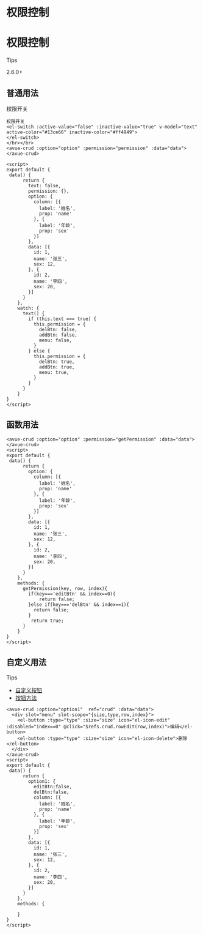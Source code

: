权限控制
====

权限控制
===========================================================================================

Tips

2.6.0+

普通用法
-------------------------------------------------------------------------------------------

权限开关

```vue
权限开关
<el-switch :active-value="false" :inactive-value="true" v-model="text" active-color="#13ce66" inactive-color="#ff4949">
</el-switch>
</br></br>
<avue-crud :option="option" :permission="permission" :data="data"></avue-crud>

<script>
export default {
 data() {
      return {
        text: false,
        permission: {},
        option: {
          column: [{
            label: '姓名',
            prop: 'name'
          }, {
            label: '年龄',
            prop: 'sex'
          }]
        },
        data: [{
          id: 1,
          name: '张三',
          sex: 12,
        }, {
          id: 2,
          name: '李四',
          sex: 20,
        }]
      }
    },
    watch: {
      text() {
        if (this.text === true) {
          this.permission = {
            delBtn: false,
            addBtn: false,
            menu: false,
          }
        } else {
          this.permission = {
            delBtn: true,
            addBtn: true,
            menu: true,
          }
        }
      }
    }
}
</script>
```

函数用法
-------------------------------------------------------------------------------------------

```vue
<avue-crud :option="option" :permission="getPermission" :data="data"></avue-crud>
<script>
export default {
 data() {
      return {
        option: {
          column: [{
            label: '姓名',
            prop: 'name'
          }, {
            label: '年龄',
            prop: 'sex'
          }]
        },
        data: [{
          id: 1,
          name: '张三',
          sex: 12,
        }, {
          id: 2,
          name: '李四',
          sex: 20,
        }]
      }
    },
    methods: {
      getPermission(key, row, index){
        if(key==='editBtn' && index==0){
            return false;
        }else if(key==='delBtn' && index==1){
          return false;
        }
         return true;
      }
    }
}
</script>
```

自定义用法
-----------------------------------------------------------------------------------------------------

Tips

* [自定义按钮](https://v2.avuejs.com/crud/crud-btn-slot.html#%E8%87%AA%E5%AE%9A%E4%B9%89%E5%BC%B9%E7%AA%97%E5%86%85%E6%8C%89%E9%92%AE)
* [按钮方法](https://v2.avuejs.com/crud/crud-fun.html)

```vue
<avue-crud :option="option1"  ref="crud" :data="data">
  <div slot="menu" slot-scope="{size,type,row,index}">
    <el-button :type="type" :size="size" icon="el-icon-edit" :disabled="index==0" @click="$refs.crud.rowEdit(row,index)">编辑</el-button>
    <el-button :type="type" :size="size" icon="el-icon-delete">删除</el-button>
  </div>
</avue-crud>
<script>
export default {
 data() {
      return {
        option1: {
          editBtn:false,
          delBtn:false,
          column: [{
            label: '姓名',
            prop: 'name'
          }, {
            label: '年龄',
            prop: 'sex'
          }]
        },
        data: [{
          id: 1,
          name: '张三',
          sex: 12,
        }, {
          id: 2,
          name: '李四',
          sex: 20,
        }]
      }
    },
    methods: {
     
    }
}
</script>
```